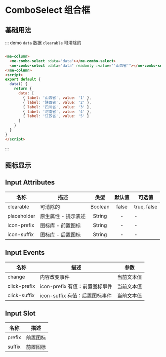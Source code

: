 
# ComboSelect 组合框

## 基础用法
::: demo `data` 数据 `clearable` 可清除的
```html

<me-column>
  <me-combo-select :data="data"></me-combo-select>
  <me-combo-select :data="data" readonly :value="'山西省'"></me-combo-select>
</me-column>
<script>
export default {
  data() {
    return {
      data: [
        { label: '山西省', value: '1' },
        { label: '陕西省', value: '2' },
        { label: '四川省', value: '3' },
        { label: '河南省', value: '4' },
        { label: '江苏省', value: '5' }
      ]
    }
  }
}
</script>
```
:::

## 图标显示


## Input Attributes
| 名称        | 描述                |  类型   | 默认值 | 可选值      |
| ----------- | ------------------- | :-----: | :----: | ----------- |
| clearable   | 可清除的            | Boolean | false  | true, false |
| placeholder | 原生属性 - 提示表述 | String  |   -    | -           |
| icon-prefix | 图标库 - 前置图标   | String  |   -    | -           |
| icon-suffix | 图标库 - 后置图标   | String  |   -    | -           |

## Input Events
| 名称         | 描述                           |    参数    |
| ------------ | ------------------------------ | :--------: |
| change       | 内容改变事件                   | 当前文本值 |
| click-prefix | icon-prefix 有值：前置图标事件 | 当前文本值 |
| click-suffix | icon-suffix 有值：后置图标事件 | 当前文本值 |


## Input Slot
| 名称   | 描述     |
| ------ | -------- |
| prefix | 前置图标 |
| suffix | 前置图标 |